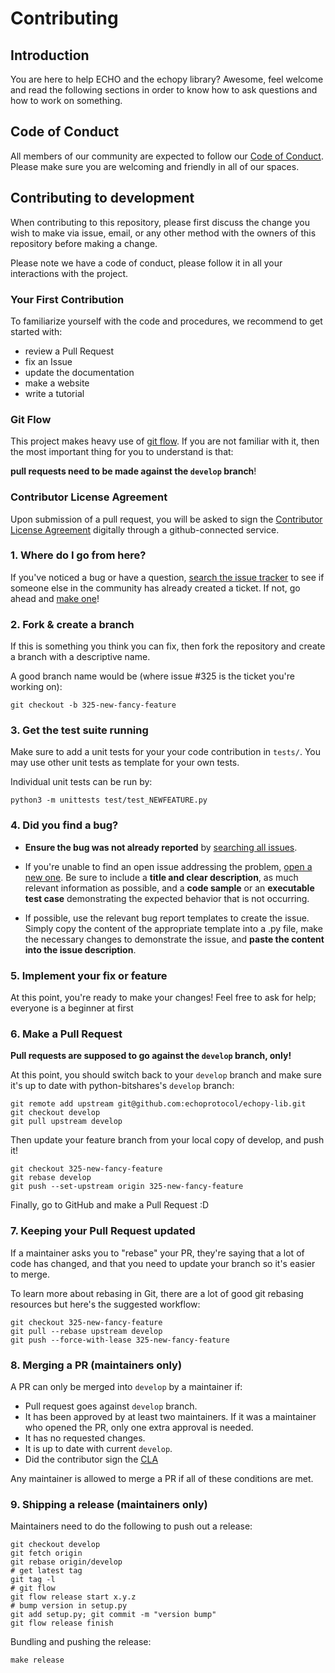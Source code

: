 # Contributing

## Introduction

You are here to help ECHO and the echopy library?
Awesome, feel welcome and read the following sections in order to know
how to ask questions and how to work on something.

## Code of Conduct

All members of our community are expected to follow our [Code of
Conduct](CODE_OF_CONDUCT.md). Please make sure you are welcoming and
friendly in all of our spaces.

## Contributing to development

When contributing to this repository, please first discuss the change
you wish to make via issue, email, or any other method with the owners
of this repository before making a change.

Please note we have a code of conduct, please follow it in all your
interactions with the project.

### Your First Contribution

To familiarize yourself with the code and procedures, we recommend to
get started with:

* review a Pull Request
* fix an Issue
* update the documentation
* make a website
* write a tutorial

### Git Flow

This project makes heavy use of [git
flow](http://nvie.com/posts/a-successful-git-branching-model/). If you
are not familiar with it, then the most important thing for you to
understand is that:

**pull requests need to be made against the `develop` branch**!

### Contributor License Agreement

Upon submission of a pull request, you will be asked to sign the
[Contributor License Agreement](CLA.md) digitally through a
github-connected service.

### 1. Where do I go from here?

If you've noticed a bug or have a question, [search the issue
tracker](https://github.com/echoprotocol/echopy-lib/issues) to see if
someone else in the community has already created a ticket. If not, go
ahead and [make one](https://github.com/echoprotocol/echopy-lib/issues/new)!

### 2. Fork & create a branch

If this is something you think you can fix, then fork the repository and
create a branch with a descriptive name.

A good branch name would be (where issue #325 is the ticket you're working on):

    git checkout -b 325-new-fancy-feature

### 3. Get the test suite running

Make sure to add a unit tests for your your code contribution in
`tests/`. You may use other unit tests as template for your own tests.

Individual unit tests can be run by:

    python3 -m unittests test/test_NEWFEATURE.py

### 4. Did you find a bug?

* **Ensure the bug was not already reported** by [searching all issues](https://github.com/echoprotocol/echopy-lib/issues).

* If you're unable to find an open issue addressing the problem,
  [open a new one](https://github.com/echoprotocol/echopy-lib/issues/new). Be sure
  to include a **title and clear description**, as much relevant
  information as possible, and a **code sample** or an **executable test
  case** demonstrating the expected behavior that is not occurring.

* If possible, use the relevant bug report templates to create the issue.
  Simply copy the content of the appropriate template into a .py file, make the
  necessary changes to demonstrate the issue, and **paste the content into the
  issue description**.

### 5. Implement your fix or feature

At this point, you're ready to make your changes! Feel free to ask for help;
everyone is a beginner at first

### 6. Make a Pull Request

**Pull requests are supposed to go against the `develop` branch, only!**

At this point, you should switch back to your `develop` branch and make
sure it's up to date with python-bitshares's `develop` branch:

    git remote add upstream git@github.com:echoprotocol/echopy-lib.git
    git checkout develop
    git pull upstream develop

Then update your feature branch from your local copy of develop, and push it!

    git checkout 325-new-fancy-feature
    git rebase develop
    git push --set-upstream origin 325-new-fancy-feature

Finally, go to GitHub and make a Pull Request :D

### 7. Keeping your Pull Request updated

If a maintainer asks you to "rebase" your PR, they're saying that a lot of code
has changed, and that you need to update your branch so it's easier to merge.

To learn more about rebasing in Git, there are a lot of good git
rebasing resources but here's the suggested workflow:

    git checkout 325-new-fancy-feature
    git pull --rebase upstream develop
    git push --force-with-lease 325-new-fancy-feature

### 8. Merging a PR (maintainers only)

A PR can only be merged into `develop` by a maintainer if:

* Pull request goes against `develop` branch.
* It has been approved by at least two maintainers. If it was a maintainer who opened the PR, only one extra approval is needed.
* It has no requested changes.
* It is up to date with current `develop`.
* Did the contributor sign the [CLA](CLA.md)

Any maintainer is allowed to merge a PR if all of these conditions are met.

### 9. Shipping a release (maintainers only)

Maintainers need to do the following to push out a release:

    git checkout develop
    git fetch origin
    git rebase origin/develop
    # get latest tag
    git tag -l
    # git flow
    git flow release start x.y.z
    # bump version in setup.py
    git add setup.py; git commit -m "version bump"
    git flow release finish

Bundling and pushing the release:

    make release
